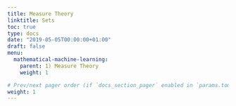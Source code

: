 ```yaml
---
title: Measure Theory
linktitle: Sets
toc: true
type: docs
date: "2019-05-05T00:00:00+01:00"
draft: false
menu:
  mathematical-machine-learning:
    parent: 1) Measure Theory
    weight: 1

# Prev/next pager order (if `docs_section_pager` enabled in `params.toml`)
weight: 1
---
```

